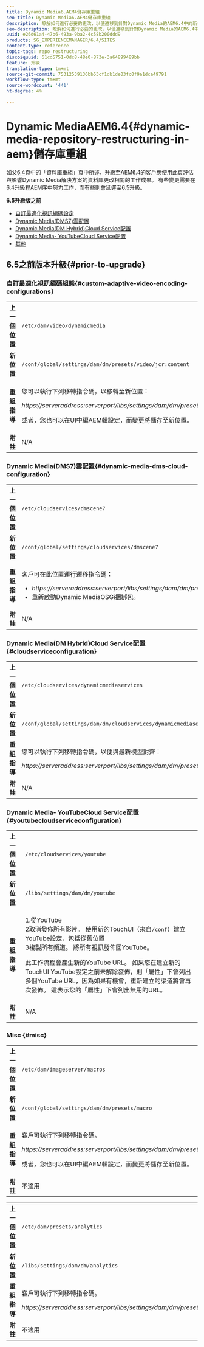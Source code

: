 ```yaml
---
title: Dynamic Media6.AEM4儲存庫重組
seo-title: Dynamic Media6.AEM4儲存庫重組
description: 瞭解如何進行必要的更改，以便遷移到針對Dynamic Media的AEM6.4中的新儲存庫結構。
seo-description: 瞭解如何進行必要的更改，以便遷移到針對Dynamic Media的AEM6.4中的新儲存庫結構。
uuid: e26d61a4-47b6-493a-9ba2-4c58b200ddd9
products: SG_EXPERIENCEMANAGER/6.4/SITES
content-type: reference
topic-tags: repo_restructuring
discoiquuid: 61cd5751-0dc8-48e0-873e-3a64899489bb
feature: 升級
translation-type: tm+mt
source-git-commit: 75312539136bb53cf1db1de03fc0f9a1dca49791
workflow-type: tm+mt
source-wordcount: '441'
ht-degree: 4%

---
```



# Dynamic MediaAEM6.4{#dynamic-media-repository-restructuring-in-aem}儲存庫重組

如[父6.4](/help/sites-deploying/repository-restructuring.md)頁中的「資料庫重組」頁中所述，升級至AEM6.4的客戶應使用此頁評估與影響Dynamic Media解決方案的資料庫更改相關的工作成果。 有些變更需要在6.4升級程AEM序中努力工作，而有些則會延遲至6.5升級。

**6.5升級版之前**

* [自訂最適化視訊編碼設定](/help/sites-deploying/dynamicmedia-repository-restructuring-in-aem-6-4.md#custom-adaptive-video-encoding-configurations)
* [Dynamic Media(DMS7)雲配置](/help/sites-deploying/dynamicmedia-repository-restructuring-in-aem-6-4.md#dynamic-media-dms-cloud-configuration)
* [Dynamic Media(DM Hybrid)Cloud Service配置](/help/sites-deploying/dynamicmedia-repository-restructuring-in-aem-6-4.md#cloudserviceconfiguration)
* [Dynamic Media- YouTubeCloud Service配置](/help/sites-deploying/dynamicmedia-repository-restructuring-in-aem-6-4.md#youtubecloudserviceconfiguration)
* [其他](/help/sites-deploying/dynamicmedia-repository-restructuring-in-aem-6-4.md#misc)

## 6.5之前版本升級{#prior-to-upgrade}

### 自訂最適化視訊編碼組態{#custom-adaptive-video-encoding-configurations}

<table> 
 <tbody>
  <tr>
   <td><strong>上一個位置</strong></td> 
   <td><code>/etc/dam/video/dynamicmedia</code></td> 
  </tr>
  <tr>
   <td><strong>新位置</strong></td> 
   <td><code>/conf/global/settings/dam/dm/presets/video/jcr:content</code></td> 
  </tr>
  <tr>
   <td><strong>重組指導</strong></td> 
   <td><p>您可以執行下列移轉指令碼，以移轉至新位置：</p> <p><em>https://serveraddress:serverport/libs/settings/dam/dm/presets.migratedmcontent.json</em></p> <p>或者，您也可以在UI中編AEM輯設定，而變更將儲存至新位置。</p> </td> 
  </tr>
  <tr>
   <td><strong>附註</strong></td> 
   <td>N/A<br /> </td> 
  </tr>
 </tbody>
</table>

### Dynamic Media(DMS7)雲配置{#dynamic-media-dms-cloud-configuration}

<table> 
 <tbody>
  <tr>
   <td><strong>上一個位置</strong></td> 
   <td><code>/etc/cloudservices/dmscene7</code></td> 
  </tr>
  <tr>
   <td><strong>新位置</strong></td> 
   <td><code>/conf/global/settings/cloudservices/dmscene7</code></td> 
  </tr>
  <tr>
   <td><strong>重組指導</strong></td> 
   <td><p>客戶可在此位置運行遷移指令碼：<br /> </p> 
    <ul> 
     <li><em>https://serveraddress:serverport/libs/settings/dam/dm/presets.migratedmcontent.json</em></li> 
     <li>重新啟動Dynamic MediaOSGi捆綁包。</li> 
    </ul> </td> 
  </tr>
  <tr>
   <td><strong>附註</strong></td> 
   <td>N/A</td> 
  </tr>
 </tbody>
</table>

### Dynamic Media(DM Hybrid)Cloud Service配置{#cloudserviceconfiguration}

<table> 
 <tbody>
  <tr>
   <td><strong>上一個位置</strong></td> 
   <td><code>/etc/cloudservices/dynamicmediaservices</code></td> 
  </tr>
  <tr>
   <td><strong>新位置</strong></td> 
   <td><code>/conf/global/settings/dam/dm/cloudservices/dynamicmediaservices</code></td> 
  </tr>
  <tr>
   <td><strong>重組指導</strong></td> 
   <td><p>您可以執行下列移轉指令碼，以便與最新模型對齊：</p> <p><em>https://serveraddress:serverport/libs/settings/dam/dm/presets.migratedmcontent.jso</em></p> </td> 
  </tr>
  <tr>
   <td><strong>附註</strong></td> 
   <td>N/A<br /> </td> 
  </tr>
 </tbody>
</table>

### Dynamic Media- YouTubeCloud Service配置{#youtubecloudserviceconfiguration}

<table> 
 <tbody>
  <tr>
   <td><strong>上一個位置</strong></td> 
   <td><code>/etc/cloudservices/youtube</code></td> 
  </tr>
  <tr>
   <td><strong>新位置</strong></td> 
   <td><code>/libs/settings/dam/dm/youtube</code></td> 
  </tr>
  <tr>
   <td><strong>重組指導</strong></td> 
   <td><p>1.從YouTube<br /> 2取消發佈所有影片。 使用新的TouchUI（來自<code>/conf</code>）建立YouTube設定，包括從舊位置<br /> 3複製所有頻道。 將所有視訊發佈回YouTube。</p> <p>此工作流程會產生新的YouTube URL。 如果您在建立新的TouchUI YouTube設定之前未解除發佈，則「屬性」下會列出多個YouTube URL，因為如果有機會，重新建立的渠道將會再次發佈。 這表示您的「屬性」下會列出無用的URL。</p> </td> 
  </tr>
  <tr>
   <td><strong>附註</strong></td> 
   <td>N/A<br /> </td> 
  </tr>
 </tbody>
</table>

### Misc {#misc}

<table> 
 <tbody>
  <tr>
   <td><strong>上一個位置</strong></td> 
   <td><code>/etc/dam/imageserver/macros</code></td> 
  </tr>
  <tr>
   <td><strong>新位置</strong></td> 
   <td><code>/conf/global/settings/dam/dm/presets/macro</code></td> 
  </tr>
  <tr>
   <td><strong>重組指導</strong></td> 
   <td><p>客戶可執行下列移轉指令碼。</p> <p><em>https://serveraddress:serverport/libs/settings/dam/dm/presets.migratedmcontent.json</em></p> <p>或者，您也可以在UI中編AEM輯設定，而變更將儲存至新位置。</p> </td> 
  </tr>
  <tr>
   <td><strong>附註</strong></td> 
   <td>不適用</td> 
  </tr>
 </tbody>
</table>

<table> 
 <tbody>
  <tr>
   <td><strong>上一個位置</strong></td> 
   <td><code>/etc/dam/presets/analytics</code></td> 
  </tr>
  <tr>
   <td><strong>新位置</strong></td> 
   <td><code>/libs/settings/dam/dm/analytics</code></td> 
  </tr>
  <tr>
   <td><strong>重組指導</strong></td> 
   <td><p>客戶可執行下列移轉指令碼。</p> <p><em>https://serveraddress:serverport/libs/settings/dam/dm/presets.migratedmcontent.json</em></p> </td> 
  </tr>
  <tr>
   <td><strong>附註</strong></td> 
   <td>不適用</td> 
  </tr>
 </tbody>
</table>

